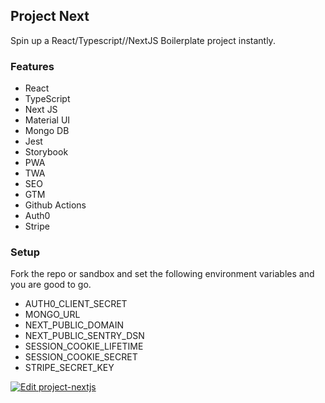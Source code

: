 ## Project Next

Spin up a React/Typescript//NextJS Boilerplate project instantly. 

### Features

- React
- TypeScript
- Next JS
- Material UI
- Mongo DB
- Jest
- Storybook
- PWA
- TWA
- SEO
- GTM
- Github Actions
- Auth0
- Stripe

### Setup

Fork the repo or sandbox and set the following environment variables and you are good to go.

- AUTH0_CLIENT_SECRET
- MONGO_URL
- NEXT_PUBLIC_DOMAIN
- NEXT_PUBLIC_SENTRY_DSN
- SESSION_COOKIE_LIFETIME
- SESSION_COOKIE_SECRET
- STRIPE_SECRET_KEY

[![Edit project-nextjs](https://codesandbox.io/static/img/play-codesandbox.svg)](https://codesandbox.io/s/project-nextjs-6ctr8?fontsize=14&hidenavigation=1&theme=dark&view=preview)
